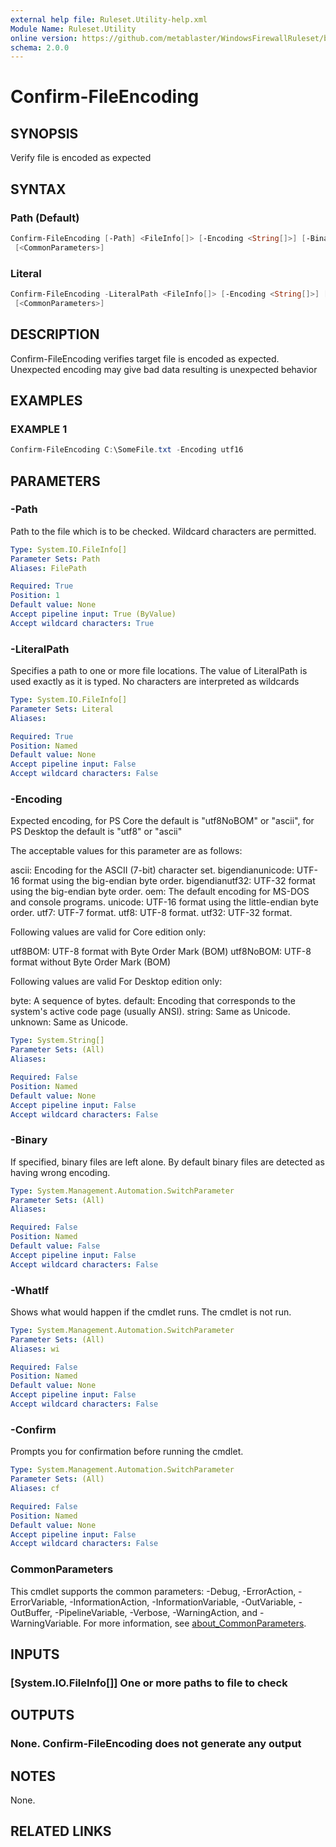 ```yaml
---
external help file: Ruleset.Utility-help.xml
Module Name: Ruleset.Utility
online version: https://github.com/metablaster/WindowsFirewallRuleset/blob/master/Modules/Ruleset.Utility/Help/en-US/Confirm-FileEncoding.md
schema: 2.0.0
---
```


# Confirm-FileEncoding

## SYNOPSIS

Verify file is encoded as expected

## SYNTAX

### Path (Default)

```powershell
Confirm-FileEncoding [-Path] <FileInfo[]> [-Encoding <String[]>] [-Binary] [-WhatIf] [-Confirm]
 [<CommonParameters>]
```

### Literal

```powershell
Confirm-FileEncoding -LiteralPath <FileInfo[]> [-Encoding <String[]>] [-Binary] [-WhatIf] [-Confirm]
 [<CommonParameters>]
```

## DESCRIPTION

Confirm-FileEncoding verifies target file is encoded as expected.
Unexpected encoding may give bad data resulting is unexpected behavior

## EXAMPLES

### EXAMPLE 1

```powershell
Confirm-FileEncoding C:\SomeFile.txt -Encoding utf16
```

## PARAMETERS

### -Path

Path to the file which is to be checked.
Wildcard characters are permitted.

```yaml
Type: System.IO.FileInfo[]
Parameter Sets: Path
Aliases: FilePath

Required: True
Position: 1
Default value: None
Accept pipeline input: True (ByValue)
Accept wildcard characters: True
```

### -LiteralPath

Specifies a path to one or more file locations.
The value of LiteralPath is used exactly as it is typed.
No characters are interpreted as wildcards

```yaml
Type: System.IO.FileInfo[]
Parameter Sets: Literal
Aliases:

Required: True
Position: Named
Default value: None
Accept pipeline input: False
Accept wildcard characters: False
```

### -Encoding

Expected encoding, for PS Core the default is "utf8NoBOM" or "ascii",
for PS Desktop the default is "utf8" or "ascii"

The acceptable values for this parameter are as follows:

ascii: Encoding for the ASCII (7-bit) character set.
bigendianunicode: UTF-16 format using the big-endian byte order.
bigendianutf32: UTF-32 format using the big-endian byte order.
oem: The default encoding for MS-DOS and console programs.
unicode: UTF-16 format using the little-endian byte order.
utf7: UTF-7 format.
utf8: UTF-8 format.
utf32: UTF-32 format.

Following values are valid for Core edition only:

utf8BOM: UTF-8 format with Byte Order Mark (BOM)
utf8NoBOM: UTF-8 format without Byte Order Mark (BOM)

Following values are valid For Desktop edition only:

byte: A sequence of bytes.
default: Encoding that corresponds to the system's active code page (usually ANSI).
string: Same as Unicode.
unknown: Same as Unicode.

```yaml
Type: System.String[]
Parameter Sets: (All)
Aliases:

Required: False
Position: Named
Default value: None
Accept pipeline input: False
Accept wildcard characters: False
```

### -Binary

If specified, binary files are left alone.
By default binary files are detected as having wrong encoding.

```yaml
Type: System.Management.Automation.SwitchParameter
Parameter Sets: (All)
Aliases:

Required: False
Position: Named
Default value: False
Accept pipeline input: False
Accept wildcard characters: False
```

### -WhatIf

Shows what would happen if the cmdlet runs.
The cmdlet is not run.

```yaml
Type: System.Management.Automation.SwitchParameter
Parameter Sets: (All)
Aliases: wi

Required: False
Position: Named
Default value: None
Accept pipeline input: False
Accept wildcard characters: False
```

### -Confirm

Prompts you for confirmation before running the cmdlet.

```yaml
Type: System.Management.Automation.SwitchParameter
Parameter Sets: (All)
Aliases: cf

Required: False
Position: Named
Default value: None
Accept pipeline input: False
Accept wildcard characters: False
```

### CommonParameters

This cmdlet supports the common parameters: -Debug, -ErrorAction, -ErrorVariable, -InformationAction, -InformationVariable, -OutVariable, -OutBuffer, -PipelineVariable, -Verbose, -WarningAction, and -WarningVariable. For more information, see [about_CommonParameters](http://go.microsoft.com/fwlink/?LinkID=113216).

## INPUTS

### [System.IO.FileInfo[]] One or more paths to file to check

## OUTPUTS

### None. Confirm-FileEncoding does not generate any output

## NOTES

None.

## RELATED LINKS
